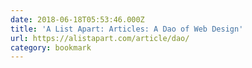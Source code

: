 ```yaml
---
date: 2018-06-18T05:53:46.000Z
title: 'A List Apart: Articles: A Dao of Web Design'
url: https://alistapart.com/article/dao/
category: bookmark
---
```

